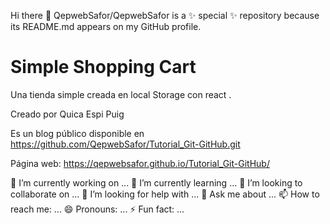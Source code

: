 

Hi there 👋
QepwebSafor/QepwebSafor is a ✨ special ✨ repository because its README.md appears on my GitHub profile.

# Simple Shopping Cart

Una tienda simple creada en local Storage con react .

Creado por Quica Espi Puig

Es un blog público disponible en https://github.com/QepwebSafor/Tutorial_Git-GitHub.git

Página web: https://qepwebsafor.github.io/Tutorial_Git-GitHub/

🔭 I’m currently working on ...
🌱 I’m currently learning ...
👯 I’m looking to collaborate on ...
🤔 I’m looking for help with ...
💬 Ask me about ...
📫 How to reach me: ...
😄 Pronouns: ...
⚡ Fun fact: ...
